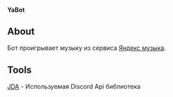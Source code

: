 #### YaBot

## About
Бот проигрывает музыку из сервиса [Яндекс музыка](https://music.yandex.ru/).

## Tools
[JDA](https://github.com/DV8FromTheWorld/JDA) - Используемая Discord Api библиотека 
